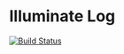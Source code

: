 # Illuminate Log

[![Build Status](https://secure.travis-ci.org/illuminate/log.png)](http://travis-ci.org/illuminate/log)